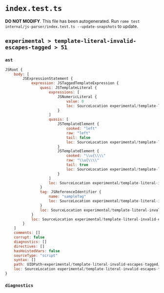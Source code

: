 # `index.test.ts`

**DO NOT MODIFY**. This file has been autogenerated. Run `rome test internal/js-parser/index.test.ts --update-snapshots` to update.

## `experimental > template-literal-invalid-escapes-tagged > 51`

### `ast`

```javascript
JSRoot {
	body: [
		JSExpressionStatement {
			expression: JSTaggedTemplateExpression {
				quasi: JSTemplateLiteral {
					expressions: [
						JSNumericLiteral {
							value: 0
							loc: SourceLocation experimental/template-literal-invalid-escapes-tagged/51/input.js 1:16-1:17
						}
					]
					quasis: [
						JSTemplateElement {
							cooked: "left"
							raw: "left"
							tail: false
							loc: SourceLocation experimental/template-literal-invalid-escapes-tagged/51/input.js 1:10-1:14
						}
						JSTemplateElement {
							cooked: "\\u{\\\\"
							raw: "\\u{\\\\"
							tail: true
							loc: SourceLocation experimental/template-literal-invalid-escapes-tagged/51/input.js 1:18-1:23
						}
					]
					loc: SourceLocation experimental/template-literal-invalid-escapes-tagged/51/input.js 1:9-1:24
				}
				tag: JSReferenceIdentifier {
					name: "sampleTag"
					loc: SourceLocation experimental/template-literal-invalid-escapes-tagged/51/input.js 1:0-1:9 (sampleTag)
				}
				loc: SourceLocation experimental/template-literal-invalid-escapes-tagged/51/input.js 1:0-1:24
			}
			loc: SourceLocation experimental/template-literal-invalid-escapes-tagged/51/input.js 1:0-1:24
		}
	]
	comments: []
	corrupt: false
	diagnostics: []
	directives: []
	hasHoistedVars: false
	sourceType: "script"
	syntax: []
	path: UIDPath<experimental/template-literal-invalid-escapes-tagged/51/input.js>
	loc: SourceLocation experimental/template-literal-invalid-escapes-tagged/51/input.js 1:0-1:24
}
```

### `diagnostics`

```

```

